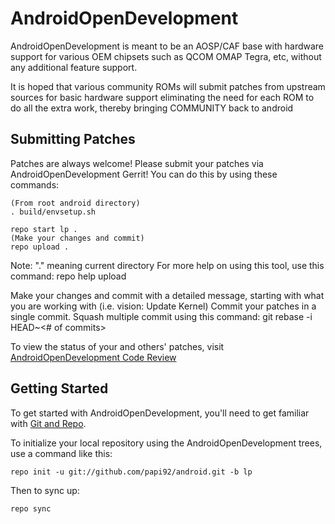 AndroidOpenDevelopment
===========

AndroidOpenDevelopment is meant to be an AOSP/CAF base with hardware support for various OEM chipsets
such as QCOM OMAP Tegra, etc, without any additional feature support.

It is hoped that various community ROMs will submit patches from upstream sources for basic hardware
support eliminating the need for each ROM to do all the extra work, thereby bringing COMMUNITY back
to android

Submitting Patches
------------------
Patches are always welcome!  Please submit your patches via AndroidOpenDevelopment Gerrit!
You can do this by using these commands:

    (From root android directory)
    . build/envsetup.sh

    repo start lp .
    (Make your changes and commit)
    repo upload .
Note: "." meaning current directory
For more help on using this tool, use this command: repo help upload

Make your changes and commit with a detailed message, starting with what you are working with (i.e. vision: Update Kernel)
Commit your patches in a single commit. Squash multiple commit using this command: git rebase -i HEAD~<# of commits>

To view the status of your and others' patches, visit [AndroidOpenDevelopment Code Review](http://review.androidopendevelopment.com/)


Getting Started
---------------

To get started with AndroidOpenDevelopment, you'll need to get
familiar with [Git and Repo](http://source.android.com/source/using-repo.html).

To initialize your local repository using the AndroidOpenDevelopment trees, use a command like this:

    repo init -u git://github.com/papi92/android.git -b lp

Then to sync up:

    repo sync
